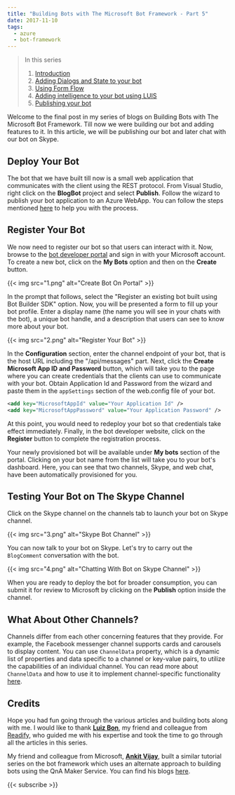 ```yaml
---
title: "Building Bots with The Microsoft Bot Framework - Part 5"
date: 2017-11-10
tags:
  - azure
  - bot-framework
---
```


> In this series
>
> 1. [Introduction](/post/Building-Bots-with-The-Microsoft-Bot-Framework-Part-1/)
> 2. [Adding Dialogs and State to your bot](/post/Building-Bots-with-The-Microsoft-Bot-Framework-Part-2/)
> 3. [Using Form Flow](/post/Building-Bots-with-The-Microsoft-Bot-Framework-Part-3/)
> 4. [Adding intelligence to your bot using LUIS](/post/Building-Bots-with-The-Microsoft-Bot-Framework-Part-4/)
> 5. [Publishing your bot](/post/Building-Bots-with-The-Microsoft-Bot-Framework-Part-5/)

Welcome to the final post in my series of blogs on Building Bots with The Microsoft Bot Framework. Till now we were building our bot and adding features to it. In this article, we will be publishing our bot and later chat with our bot on Skype.

## Deploy Your Bot

The bot that we have built till now is a small web application that communicates with the client using the REST protocol. From Visual Studio, right click on the **BlogBot** project and select **Publish**. Follow the wizard to publish your bot application to an Azure WebApp. You can follow the steps mentioned [here](https://docs.microsoft.com/en-us/azure/app-service/app-service-web-get-started-dotnet#publish-to-azure) to help you with the process.

## Register Your Bot

We now need to register our bot so that users can interact with it. Now, browse to the [bot developer portal](https://dev.botframework.com/) and sign in with your Microsoft account. To create a new bot, click on the **My Bots** option and then on the **Create** button.

{{< img src="1.png" alt="Create Bot On Portal" >}}

In the prompt that follows, select the "Register an existing bot built using Bot Builder SDK" option. Now, you will be presented a form to fill up your bot profile. Enter a display name (the name you will see in your chats with the bot), a unique bot handle, and a description that users can see to know more about your bot.

{{< img src="2.png" alt="Register Your Bot" >}}

In the **Configuration** section, enter the channel endpoint of your bot, that is the host URL including the "/api/messages" part. Next, click the **Create Microsoft App ID and Password** button, which will take you to the page where you can create credentials that the clients can use to communicate with your bot. Obtain Application Id and Password from the wizard and paste them in the `appSettings` section of the web.config file of your bot.

```xml
<add key="MicrosoftAppId" value="Your Application Id" />
<add key="MicrosoftAppPassword" value="Your Application Password" />
```

At this point, you would need to redeploy your bot so that credentials take effect immediately. Finally, in the bot developer website, click on the **Register** button to complete the registration process.

Your newly provisioned bot will be available under **My bots** section of the portal. Clicking on your bot name from the list will take you to your bot's dashboard. Here, you can see that two channels, Skype, and web chat, have been automatically provisioned for you.

## Testing Your Bot on The Skype Channel

Click on the Skype channel on the channels tab to launch your bot on Skype channel.

{{< img src="3.png" alt="Skype Bot Channel" >}}

You can now talk to your bot on Skype. Let's try to carry out the `BlogComment` conversation with the bot.

{{< img src="4.png" alt="Chatting With Bot on Skype Channel" >}}

When you are ready to deploy the bot for broader consumption, you can submit it for review to Microsoft by clicking on the **Publish** option inside the channel.

## What About Other Channels?

Channels differ from each other concerning features that they provide. For example, the Facebook messenger channel supports cards and carousels to display content. You can use `ChannelData` property, which is a dynamic list of properties and data specific to a channel or key-value pairs, to utilize the capabilities of an individual channel. You can read more about `ChannelData` and how to use it to implement channel-specific functionality [here](https://docs.microsoft.com/en-us/bot-framework/dotnet/bot-builder-dotnet-channeldata).

## Credits

Hope you had fun going through the various articles and building bots along with me. I would like to thank **[Luiz Bon](https://luizbon.com/blog/)**, my friend and colleague from [Readify](http://readify.net), who guided me with his expertise and took the time to go through all the articles in this series.

My friend and colleague from Microsoft, **[Ankit Vijay](https://ankitvijay.net)**, built a similar tutorial series on the bot framework which uses an alternate approach to building bots using the QnA Maker Service. You can find his blogs [here](https://ankitvijay.net/category/bot/).

{{< subscribe >}}
